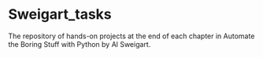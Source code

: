 # Sweigart_tasks

The repository of hands-on projects at the end of each chapter in Automate the Boring Stuff with Python by Al Sweigart.
